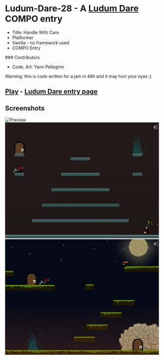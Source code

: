 # Ludum-Dare-28 - A [Ludum Dare](http://ludumdare.com/compo/rules/) COMPO entry
* Title: Handle With Care
* Platformer
* Vanilla - no framework used
* COMPO Entry

### Contributors
* Code, Art: Yann Pellegrini

Warning: this is code written for a jam in 48h and it may hurt your eyes ;)

## [Play](https://yann-p.fr/ld28) -  [Ludum Dare entry page](http://ludumdare.com/compo/ludum-dare-28/?action=preview&uid=29641)



## Screenshots

![Preview](ld28_1.png?raw=true "Preview")
![Preview](ld28_2.jpg?raw=true "Preview")
![Preview](ld28_3.jpg?raw=true "Preview")
